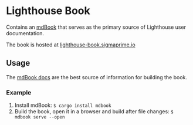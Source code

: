 # Lighthouse Book

Contains an [mdBook](https://github.com/rust-lang-nursery/mdBook) that serves
as the primary source of Lighthouse user documentation.

The book is hosted at [lighthouse-book.sigmaprime.io](http://lighthouse-book.sigmaprime.io)

## Usage

The [mdBook docs](https://github.com/rust-lang-nursery/mdBook#usage) are the
best source of information for building the book.

### Example

1. Install mdBook: `$ cargo install mdbook`
1. Build the book, open it in a browser and build after file changes: `$ mdbook
   serve --open`
